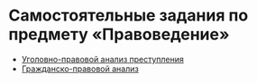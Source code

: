 # Самостоятельные задания по предмету «Правоведение»

* [Уголовно-правовой анализ преступления](criminal)
* [Гражданско-правовой анализ](civil)
